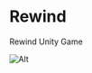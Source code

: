 # Rewind
 Rewind Unity Game

![Alt](https://repobeats.axiom.co/api/embed/92810419fa04f8c7579411200c473e8f9e6c9e11.svg "Repobeats analytics image")
